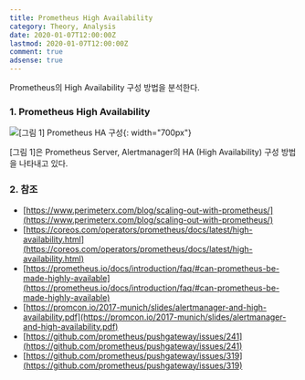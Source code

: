 ```yaml
---
title: Prometheus High Availability
category: Theory, Analysis
date: 2020-01-07T12:00:00Z
lastmod: 2020-01-07T12:00:00Z
comment: true
adsense: true
---
```


Prometheus의 High Availability 구성 방법을 분석한다.

### 1. Prometheus High Availability

![[그림 1] Prometheus HA 구성]({{site.baseurl}}/images/theory_analysis/Prometheus_High_Availability/Prometheus_HA.PNG){: width="700px"}

[그림 1]은 Prometheus Server, Alertmanager의 HA (High Availability) 구성 방법을 나타내고 있다. 

### 2. 참조

* [https://www.perimeterx.com/blog/scaling-out-with-prometheus/](https://www.perimeterx.com/blog/scaling-out-with-prometheus/)
* [https://coreos.com/operators/prometheus/docs/latest/high-availability.html](https://coreos.com/operators/prometheus/docs/latest/high-availability.html)
* [https://prometheus.io/docs/introduction/faq/#can-prometheus-be-made-highly-available](https://prometheus.io/docs/introduction/faq/#can-prometheus-be-made-highly-available)
* [https://promcon.io/2017-munich/slides/alertmanager-and-high-availability.pdf](https://promcon.io/2017-munich/slides/alertmanager-and-high-availability.pdf)
* [https://github.com/prometheus/pushgateway/issues/241](https://github.com/prometheus/pushgateway/issues/241)
* [https://github.com/prometheus/pushgateway/issues/319](https://github.com/prometheus/pushgateway/issues/319)
